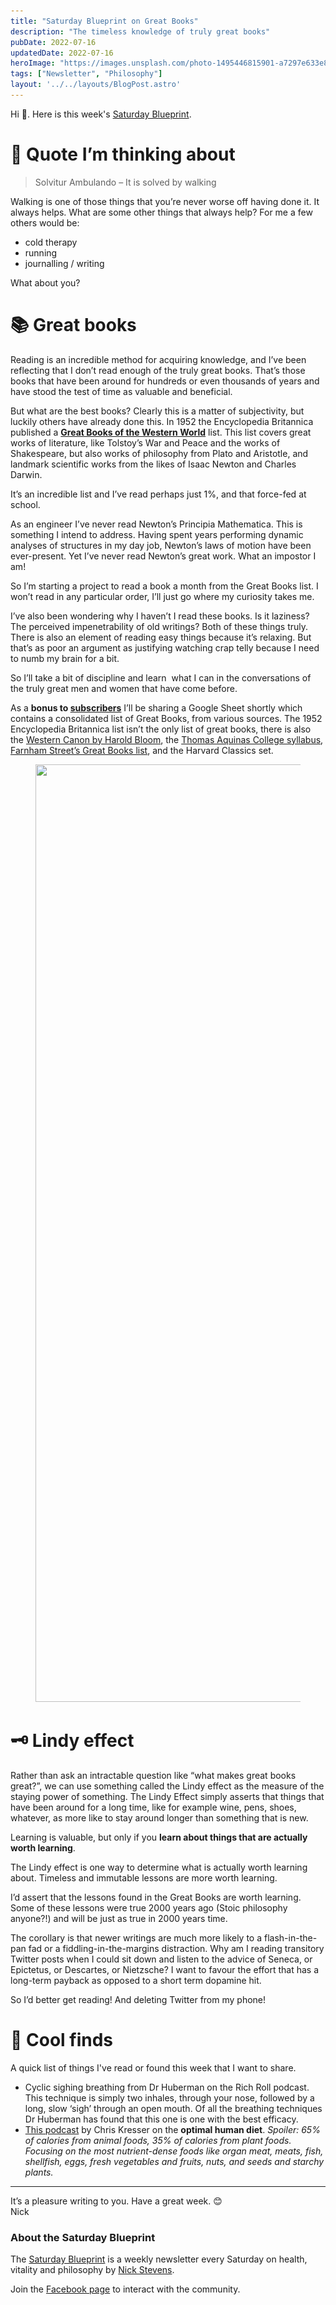 ```yaml
---
title: "Saturday Blueprint on Great Books"
description: "The timeless knowledge of truly great books"
pubDate: 2022-07-16
updatedDate: 2022-07-16
heroImage: "https://images.unsplash.com/photo-1495446815901-a7297e633e8d?crop=entropy&cs=tinysrgb&fit=max&fm=jpg&ixid=MnwxMTc3M3wwfDF8c2VhcmNofDJ8fGJvb2tzfGVufDB8fHx8MTY1NzkwNzgwNw&ixlib=rb-1.2.1&q=80&w=2000"
tags: ["Newsletter", "Philosophy"]
layout: '../../layouts/BlogPost.astro'
---
```


<p>Hi 👋. Here is this week's <a href="/blog/newsletter/">Saturday Blueprint</a>.</p><h1 id="%F0%9F%A4%94-quote-i%E2%80%99m-thinking-about">🤔 Quote I’m thinking about</h1><blockquote>Solvitur Ambulando – It is solved by walking</blockquote><p>Walking is one of those things that you’re never worse off having done it. It always helps. What are some other things that always help? For me a few others would be:</p><ul><li>cold therapy</li><li>running</li><li>journalling / writing</li></ul><p>What about you?</p><h1 id="%F0%9F%93%9A-great-books">📚 Great books</h1><p>Reading is an incredible method for acquiring knowledge, and I’ve been reflecting that I don’t read enough of the truly great books. That’s those books that have been around for hundreds or even thousands of years and have stood the test of time as valuable and beneficial.</p><p>But what are the best books? Clearly this is a matter of subjectivity, but luckily others have already done this. In 1952 the Encyclopedia Britannica published a <strong><a href="https://en.m.wikipedia.org/wiki/Great_Books_of_the_Western_World">Great Books of the Western World</a></strong> list. This list covers great works of literature, like Tolstoy’s War and Peace and the works of Shakespeare, but also works of philosophy from Plato and Aristotle, and landmark scientific works from the likes of Isaac Newton and Charles Darwin.</p><p>It’s an incredible list and I’ve read perhaps just 1%, and that force-fed at school.</p><p>As an engineer I’ve never read Newton’s Principia Mathematica. This is something I intend to address. Having spent years performing dynamic analyses of structures in my day job, Newton’s laws of motion have been ever-present. Yet I’ve never read Newton’s great work. What an impostor I am!</p><p>So I’m starting a project to read a book a month from the Great Books list. I won’t read in any particular order, I’ll just go where my curiosity takes me.</p><p>I’ve also been wondering why I haven’t I read these books. Is it laziness? The perceived impenetrability of old writings? Both of these things truly. There is also an element of reading easy things because it’s relaxing. But that’s as poor an argument as justifying watching crap telly because I need to numb my brain for a bit.</p><p>So I’ll take a bit of discipline and learn  what I can in the conversations of the truly great men and women that have come before.</p><p>As a <strong>bonus to <a href="/blog/newsletter/#/portal/">subscribers</a></strong> I’ll be sharing a Google Sheet shortly which contains a consolidated list of Great Books, from various sources. The 1952 Encyclopedia Britannica list isn’t the only list of great books, there is also the <a href="http://sonic.net/~rteeter/grtbloom.html">Western Canon by Harold Bloom</a>, the <a href="https://www.thomasaquinas.edu/a-liberating-education/syllabus">Thomas Aquinas College syllabus</a>, <a href="https://fs.blog/great-books/">Farnham Street’s Great Books list</a>, and the Harvard Classics set.</p><figure class="kg-card kg-image-card"><img src="/src/assets/images/2022/07/2B7CD7A2-6B41-4994-86BA-8F5AB1FDD51E_1_201_a.jpeg" class="kg-image" alt loading="lazy" width="2000" height="1500" srcset="/src/assets/images/size/w600/2022/07/2B7CD7A2-6B41-4994-86BA-8F5AB1FDD51E_1_201_a.jpeg 600w, /src/assets/images/size/w1000/2022/07/2B7CD7A2-6B41-4994-86BA-8F5AB1FDD51E_1_201_a.jpeg 1000w, /src/assets/images/size/w1600/2022/07/2B7CD7A2-6B41-4994-86BA-8F5AB1FDD51E_1_201_a.jpeg 1600w, /src/assets/images/size/w2400/2022/07/2B7CD7A2-6B41-4994-86BA-8F5AB1FDD51E_1_201_a.jpeg 2400w" sizes="(min-width: 720px) 720px"></figure><h1 id="%F0%9F%97%9D-lindy-effect">🗝 Lindy effect</h1><p>Rather than ask an intractable question like “what makes great books great?”, we can use something called the Lindy effect as the measure of the staying power of something. The Lindy Effect simply asserts that things that have been around for a long time, like for example wine, pens, shoes, whatever, as more like to stay around longer than something that is new.</p><p>Learning is valuable, but only if you <strong>learn about things that are actually worth learning</strong>.</p><p>The Lindy effect is one way to determine what is actually worth learning about. Timeless and immutable lessons are more worth learning.</p><p>I’d assert that the lessons found in the Great Books are worth learning. Some of these lessons were true 2000 years ago (Stoic philosophy anyone?!) and will be just as true in 2000 years time.</p><p>The corollary is that newer writings are much more likely to a flash-in-the-pan fad or a fiddling-in-the-margins distraction. Why am I reading transitory Twitter posts when I could sit down and listen to the advice of Seneca, or Epictetus, or Descartes, or Nietzsche? I want to favour the effort that has a long-term payback as opposed to a short term dopamine hit.</p><p>So I’d better get reading! And deleting Twitter from my phone!</p><h1 id="%F0%9F%92%8D-cool-finds">💍 Cool finds</h1><p>A quick list of things I've read or found this week that I want to share.</p><ul><li>Cyclic sighing breathing from Dr Huberman on the Rich Roll podcast. This technique is simply two inhales, through your nose, followed by a long, slow ‘sigh’ through an open mouth. Of all the breathing techniques Dr Huberman has found that this one is one with the best efficacy.</li><li><a href="https://chriskresser.com/the-optimal-human-diet/">This podcast</a> by Chris Kresser on the <strong>optimal human diet</strong>. <em>Spoiler: 65% of calories from animal foods, 35% of calories from plant foods. Focusing on the most nutrient-dense foods like organ meat, meats, fish, shellfish, eggs, fresh vegetables and fruits, nuts, and seeds and starchy plants.</em></li></ul><hr><p>It’s a pleasure writing to you. Have a great week. 😊<br>Nick</p><h3 id="about-the-saturday-blueprint">About the Saturday Blueprint</h3><p>The <a href="/blog/newsletter/">Saturday Blueprint</a> is a weekly newsletter every Saturday on health, vitality and philosophy by <a href="/blog/">Nick Stevens</a>.</p><p>Join the <a href="https://www.facebook.com/devonblueprint/">Facebook page</a> to interact with the community.</p>